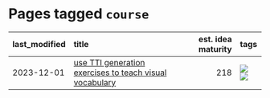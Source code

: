 # Pages tagged `course`

|last_modified|title|est. idea maturity|tags
|:---|:---|---:|:---|
|2023-12-01|[use TTI generation exercises to teach visual vocabulary](../tti-for-visual-vocab.md)|218|[![](https://img.shields.io/badge/tag-course-96bcc)](../tags/course.md) [![](https://img.shields.io/badge/tag-education-77485f)](../tags/education.md)|